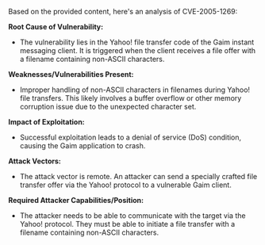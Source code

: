 Based on the provided content, here's an analysis of CVE-2005-1269:

**Root Cause of Vulnerability:**
- The vulnerability lies in the Yahoo! file transfer code of the Gaim instant messaging client. It is triggered when the client receives a file offer with a filename containing non-ASCII characters.

**Weaknesses/Vulnerabilities Present:**
- Improper handling of non-ASCII characters in filenames during Yahoo! file transfers. This likely involves a buffer overflow or other memory corruption issue due to the unexpected character set.

**Impact of Exploitation:**
- Successful exploitation leads to a denial of service (DoS) condition, causing the Gaim application to crash.

**Attack Vectors:**
- The attack vector is remote. An attacker can send a specially crafted file transfer offer via the Yahoo! protocol to a vulnerable Gaim client.

**Required Attacker Capabilities/Position:**
- The attacker needs to be able to communicate with the target via the Yahoo! protocol. They must be able to initiate a file transfer with a filename containing non-ASCII characters.